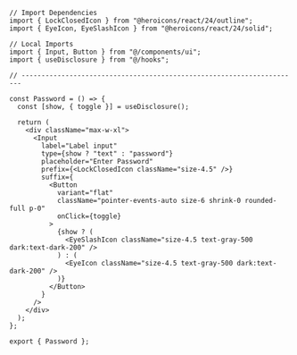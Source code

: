 ﻿```tsx
// Import Dependencies
import { LockClosedIcon } from "@heroicons/react/24/outline";
import { EyeIcon, EyeSlashIcon } from "@heroicons/react/24/solid";

// Local Imports
import { Input, Button } from "@/components/ui";
import { useDisclosure } from "@/hooks";

// ----------------------------------------------------------------------

const Password = () => {
  const [show, { toggle }] = useDisclosure();

  return (
    <div className="max-w-xl">
      <Input
        label="Label input"
        type={show ? "text" : "password"}
        placeholder="Enter Password"
        prefix={<LockClosedIcon className="size-4.5" />}
        suffix={
          <Button
            variant="flat"
            className="pointer-events-auto size-6 shrink-0 rounded-full p-0"
            onClick={toggle}
          >
            {show ? (
              <EyeSlashIcon className="size-4.5 text-gray-500 dark:text-dark-200" />
            ) : (
              <EyeIcon className="size-4.5 text-gray-500 dark:text-dark-200" />
            )}
          </Button>
        }
      />
    </div>
  );
};

export { Password };

```
